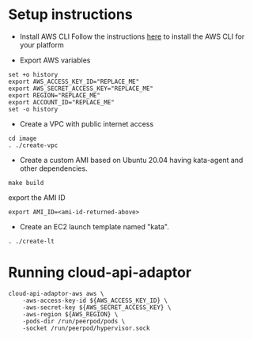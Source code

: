 # Setup instructions

- Install AWS CLI
Follow the instructions [here](https://docs.aws.amazon.com/cli/latest/userguide/getting-started-install.html) to install the AWS CLI for your platform

- Export AWS variables
```
set +o history
export AWS_ACCESS_KEY_ID="REPLACE_ME"
export AWS_SECRET_ACCESS_KEY="REPLACE_ME"
export REGION="REPLACE_ME"
export ACCOUNT_ID="REPLACE_ME"
set -o history
```
- Create a VPC with public internet access
```
cd image
. ./create-vpc
```
- Create a custom AMI based on Ubuntu 20.04 having kata-agent and other dependencies.
```
make build
```
export the AMI ID
```
export AMI_ID=<ami-id-returned-above>
```
- Create an EC2 launch template named "kata". 
```
. ./create-lt
```


# Running cloud-api-adaptor

```
cloud-api-adaptor-aws aws \
    -aws-access-key-id ${AWS_ACCESS_KEY_ID} \
    -aws-secret-key ${AWS_SECRET_ACCESS_KEY} \
    -aws-region ${AWS_REGION} \
    -pods-dir /run/peerpod/pods \
    -socket /run/peerpod/hypervisor.sock
```

